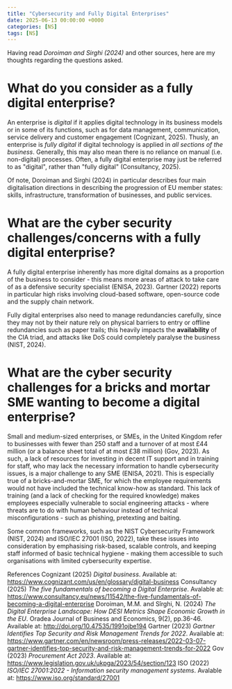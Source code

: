 ```yaml
---
title: "Cybersecurity and Fully Digital Enterprises"
date: 2025-06-13 00:00:00 +0000
categories: [NS]
tags: [NS]
---
```


Having read *Doroiman and Sirghi (2024)* and other sources, here are my thoughts regarding the questions asked. 

# What do you consider as a fully digital enterprise?
An enterprise is *digital* if it applies digital technology in its business models or in some of its functions, such as for data management, communication, service delivery and customer engagement (Cognizant, 2025). Thusly, an enterprise is *fully digital* if digital technology is applied in *all sections of the business*. Generally, this may also mean there is no reliance on manual (i.e. non-digital) processes. Often, a fully digital enterprise may just be referred to as "digital", rather than "fully digital" (Consultancy, 2025). 

Of note, Doroiman and Sirghi (2024) in particular describes four main digitalisation directions in describing the progression of EU member states: skills, infrastructure, transformation of businesses, and public services. 
# What are the cyber security challenges/concerns with a fully digital enterprise?
A fully digital enterprise inherently has more digital domains as a proportion of the business to consider - this means more areas of attack to take care of as a defensive security specialist (ENISA, 2023). Gartner (2022) reports in particular high risks involving cloud-based software, open-source code and the supply chain network. 

Fully digital enterprises also need to manage redundancies carefully, since they may not by their nature rely on physical barriers to entry or offline redundancies such as paper trails; this heavily impacts the **availability** of the CIA triad, and attacks like DoS could completely paralyse the business (NIST, 2024). 

# What are the cyber security challenges for a bricks and mortar SME wanting to become a digital enterprise?

Small and medium-sized enterprises, or SMEs, in the United Kingdom refer to businesses with fewer than 250 staff and a turnover of at most £44 million (or a balance sheet total of at most £38 million) (Gov, 2023). As such, a lack of resources for investing in decent IT support and in training for staff, who may lack the necessary information to handle cybersecurity issues, is a major challenge to any SME (ENISA, 2021). This is especially true of a bricks-and-mortar SME, for which the employee requirements would not have included the technical know-how as standard. This lack of training (and a lack of checking for the required knowledge) makes employees especially vulnerable to social engineering attacks - where threats are to do with human behaviour instead of technical misconfigurations - such as phishing, pretexting and baiting. 

Some common frameworks, such as the NIST Cybersecurity Framework (NIST, 2024) and ISO/IEC 27001 (ISO, 2022), take these issues into consideration by emphasising risk-based, scalable controls, and keeping staff informed of basic technical hygiene - making them accessible to such organisations with limited cybersecurity expertise. 

References
Cognizant (2025) *Digital business*. Available at: https://www.cognizant.com/us/en/glossary/digital-business
Consultancy (2025) *The five fundamentals of becoming a Digital Enterprise*. Avalable at: https://www.consultancy.eu/news/11542/the-five-fundamentals-of-becoming-a-digital-enterprise
Doroiman, M.M. and Sîrghi, N. (2024) *The Digital Enterprise Landscape: How DESI Metrics Shape Economic Growth in the EU*. Oradea Journal of Business and Economics, 
9(2), pp.36-46. Available at: http://doi.org/10.47535/1991ojbe194
Gartner (2023) *Gartner Identifies Top Security and Risk Management Trends for 2022*. Available at: https://www.gartner.com/en/newsroom/press-releases/2022-03-07-gartner-identifies-top-security-and-risk-management-trends-for-2022
Gov (2023) *Procurement Act 2023*. Available at: https://www.legislation.gov.uk/ukpga/2023/54/section/123
ISO (2022) *ISO/IEC 27001:2022 - Information security management systems*. Avalable at: https://www.iso.org/standard/27001